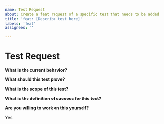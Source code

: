 ```yaml
---
name: Test Request
about: Create a feat request of a specific test that needs to be added.
title: 'feat: [Describe test here]'
labels: 'feat'
assignees: ''

---
```


# Test Request

**What is the current behavior?**

**What should this test prove?**

**What is the scope of this test?**

**What is the definition of success for this test?**

**Are you willing to work on this yourself?**

Yes
